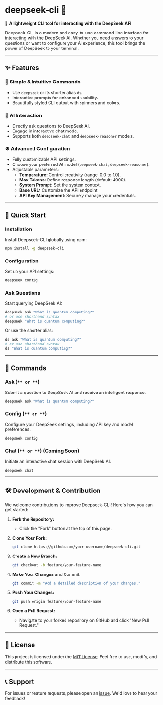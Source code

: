 # deepseek-cli 🤖

🐋 **A lightweight CLI tool for interacting with the DeepSeek API**

Deepseek-CLI is a modern and easy-to-use command-line interface for interacting with the DeepSeek AI. Whether you need answers to your questions or want to configure your AI experience, this tool brings the power of DeepSeek to your terminal.

---

## ✨ **Features**

### 🎯 **Simple & Intuitive Commands**

- Use `deepseek` or its shorter alias `ds`.
- Interactive prompts for enhanced usability.
- Beautifully styled CLI output with spinners and colors.

### 💬 **AI Interaction**

- Directly ask questions to DeepSeek AI.
- Engage in interactive chat mode.
- Supports both `deepseek-chat` and `deepseek-reasoner` models.

### ⚙️ **Advanced Configuration**

- Fully customizable API settings.
- Choose your preferred AI model (`deepseek-chat`, `deepseek-reasoner`).
- Adjustable parameters:
  - **Temperature:** Control creativity (range: 0.0 to 1.0).
  - **Max Tokens:** Define response length (default: 4000).
  - **System Prompt:** Set the system context.
  - **Base URL:** Customize the API endpoint.
  - **API Key Management:** Securely manage your credentials.

---

## 🚀 **Quick Start**

### Installation

Install Deepseek-CLI globally using npm:

```bash
npm install -g deepseek-cli
```

### Configuration

Set up your API settings:

```bash
deepseek config
```

### Ask Questions

Start querying DeepSeek AI:

```bash
deepseek ask "What is quantum computing?"
# or use shorthand syntax
deepseek "What is quantum computing?"
```

Or use the shorter alias:

```bash
ds ask "What is quantum computing?"
# or use shorthand syntax
ds "What is quantum computing?"
```

---

## 📖 **Commands**

### **Ask (**`** or **`**)**

Submit a question to DeepSeek AI and receive an intelligent response.

```bash
deepseek ask "What is quantum computing?"
```

### **Config (**`** or **`**)**

Configure your DeepSeek settings, including API key and model preferences.

```bash
deepseek config
```

### **Chat (**`** or **`**)** (Coming Soon)

Initiate an interactive chat session with DeepSeek AI.

```bash
deepseek chat
```

---

## 🛠 **Development & Contribution**

We welcome contributions to improve Deepseek-CLI! Here's how you can get started:

1. **Fork the Repository:**

   - Click the "Fork" button at the top of this page.

2. **Clone Your Fork:**

   ```bash
   git clone https://github.com/your-username/deepseek-cli.git
   ```

3. **Create a New Branch:**

   ```bash
   git checkout -b feature/your-feature-name
   ```

4. **Make Your Changes** and Commit:

   ```bash
   git commit -m "Add a detailed description of your changes."
   ```

5. **Push Your Changes:**

   ```bash
   git push origin feature/your-feature-name
   ```

6. **Open a Pull Request:**

   - Navigate to your forked repository on GitHub and click "New Pull Request."

---

## 📜 **License**

This project is licensed under the [MIT License](LICENSE). Feel free to use, modify, and distribute this software.

---

## 📞 **Support**

For issues or feature requests, please open an [issue](https://github.com/your-repository/deepseek-cli/issues). We'd love to hear your feedback!
